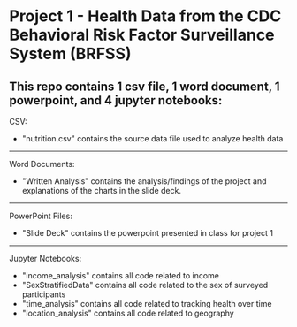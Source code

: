 # Project 1 - Health Data from the CDC Behavioral Risk Factor Surveillance System (BRFSS)
This repo contains 1 csv file, 1 word document, 1 powerpoint, and 4 jupyter notebooks:
---
CSV:
- "nutrition.csv" contains the source data file used to analyze health data
---
Word Documents:
- "Written Analysis" contains the analysis/findings of the project and explanations of the charts in the slide deck.
---
PowerPoint Files:
- "Slide Deck" contains the powerpoint presented in class for project 1
---
Jupyter Notebooks:
- "income_analysis" contains all code related to income
- "SexStratifiedData" contains all code related to the sex of surveyed participants
- "time_analysis" contains all code related to tracking health over time
- "location_analysis" contains all code related to geography
